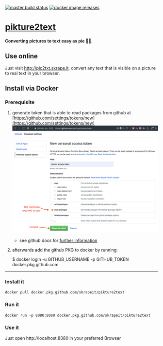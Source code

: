 [![master build status](https://github.com/skrapeit/pikture2text/workflows/CI-build/badge.svg)](https://github.com/skrapeit/pikture2text/actions?query=workflow%3ACI-build)
[![docker image releases](https://img.shields.io/badge/Docker-image%20available-blue?logo=docker)](https://github.com/skrapeit/pikture2text/packages/103397/versions)

[pikture2text](http://pic2txt.skrape.it) 
============

#### Converting pictures to text easy as pie 💁‍♀️.

## Use online

Just visit http://pic2txt.skrape.it, convert any text that is visible on a picture to real text in your browser. 

## Install via Docker

### Prerequisite 
1. generate token that is able to read packages from github at [https://github.com/settings/tokens/new](https://github.com/settings/tokens/new)
[![How-To generate github Token](generate-github-token.png)](https://github.com/settings/tokens/new)
    * see github docs for [further information](https://help.github.com/en/github/authenticating-to-github/creating-a-personal-access-token-for-the-command-line)

1. afterwards add the github PKG to docker by running:


    $ docker login -u GITHUB_USERNAME -p GITHUB_TOKEN docker.pkg.github.com
    
    
---
    
### Install it

    docker pull docker.pkg.github.com/skrapeit/pikture2text
    
### Run it

    docker run -p 8080:8080 docker.pkg.github.com/skrapeit/pikture2text
    
### Use it

Just open http://localhost:8080 in your preferred Browser 
    
